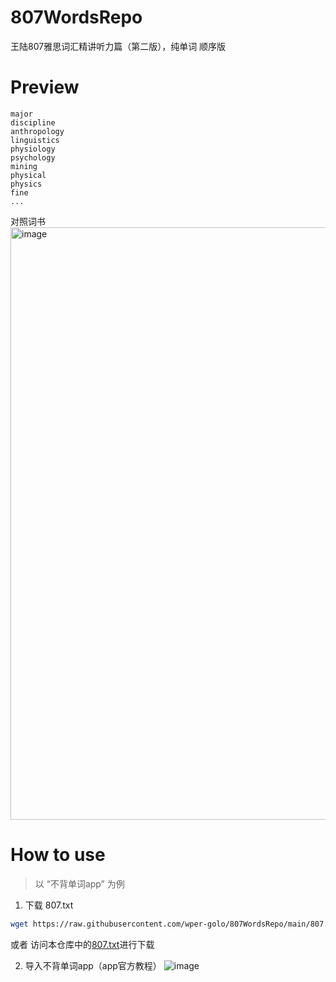 # 807WordsRepo
王陆807雅思词汇精讲听力篇（第二版），纯单词 顺序版
# Preview

```plaintext
major
discipline
anthropology
linguistics
physiology
psychology
mining
physical
physics
fine
...
```
对照词书
<img width="948" alt="image" src="https://github.com/wper-golo/807WordsRepo/assets/77011000/c7830878-7984-4861-b95f-a9c57b10114c">


# How to use
>以 “不背单词app” 为例
1. 下载 807.txt
```bash
wget https://raw.githubusercontent.com/wper-golo/807WordsRepo/main/807.txt
```
或者 访问本仓库中的[807.txt](https://github.com/wper-golo/807WordsRepo/blob/main/807.txt)进行下载

2. 导入不背单词app（app官方教程）
![image](https://github.com/wper-golo/807WordsRepo/assets/77011000/bd3677b4-db41-40c7-bf76-8a267094f7c2)

